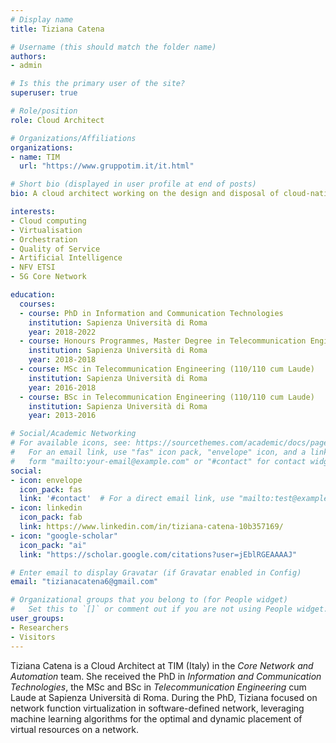 ```yaml
---
# Display name
title: Tiziana Catena

# Username (this should match the folder name)
authors:
- admin

# Is this the primary user of the site?
superuser: true

# Role/position
role: Cloud Architect

# Organizations/Affiliations
organizations:
- name: TIM
  url: "https://www.gruppotim.it/it.html"

# Short bio (displayed in user profile at end of posts)
bio: A cloud architect working on the design and disposal of cloud-native virtualised network functions.

interests:
- Cloud computing
- Virtualisation
- Orchestration
- Quality of Service
- Artificial Intelligence
- NFV ETSI
- 5G Core Network

education:
  courses:
  - course: PhD in Information and Communication Technologies
    institution: Sapienza Università di Roma
    year: 2018-2022
  - course: Honours Programmes, Master Degree in Telecommunication Engineering
    institution: Sapienza Università di Roma
    year: 2018-2018
  - course: MSc in Telecommunication Engineering (110/110 cum Laude)
    institution: Sapienza Università di Roma
    year: 2016-2018
  - course: BSc in Telecommunication Engineering (110/110 cum Laude)
    institution: Sapienza Università di Roma
    year: 2013-2016

# Social/Academic Networking
# For available icons, see: https://sourcethemes.com/academic/docs/page-builder/#icons
#   For an email link, use "fas" icon pack, "envelope" icon, and a link in the
#   form "mailto:your-email@example.com" or "#contact" for contact widget.
social:
- icon: envelope
  icon_pack: fas
  link: '#contact'  # For a direct email link, use "mailto:test@example.org".
- icon: linkedin
  icon_pack: fab
  link: https://www.linkedin.com/in/tiziana-catena-10b357169/
- icon: "google-scholar"
  icon_pack: "ai"
  link: "https://scholar.google.com/citations?user=jEblRGEAAAAJ"

# Enter email to display Gravatar (if Gravatar enabled in Config)
email: "tizianacatena6@gmail.com"

# Organizational groups that you belong to (for People widget)
#   Set this to `[]` or comment out if you are not using People widget.
user_groups:
- Researchers
- Visitors
---
```


Tiziana Catena is a Cloud Architect at TIM (Italy) in the *Core Network and Automation* team. She received the PhD in *Information and Communication Technologies*, the MSc and BSc in *Telecommunication Engineering* cum Laude at Sapienza Università di Roma. During the PhD, Tiziana focused on network function virtualization in software-defined network, leveraging machine learning algorithms for the optimal and dynamic placement of virtual resources on a network.

